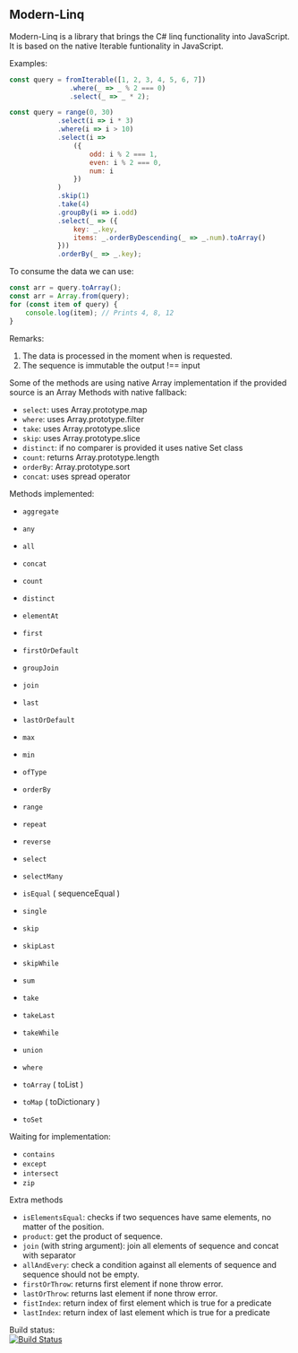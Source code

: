 Modern-Linq
-------
Modern-Linq is a library that brings the C# linq functionality into JavaScript. It is based on the native Iterable funtionality in JavaScript.

Examples:
```js
const query = fromIterable([1, 2, 3, 4, 5, 6, 7])
               .where(_ => _ % 2 === 0)
               .select(_ => _ * 2);
```
```js 
const query = range(0, 30)
            .select(i => i * 3)
            .where(i => i > 10)
            .select(i =>
                ({
                    odd: i % 2 === 1,
                    even: i % 2 === 0,
                    num: i
                })
            )
            .skip(1)
            .take(4)
            .groupBy(i => i.odd)
            .select(_ => ({
                key: _.key,
                items: _.orderByDescending(_ => _.num).toArray()
            }))
            .orderBy(_ => _.key);
```

To consume the data we can use:
```js
const arr = query.toArray();
const arr = Array.from(query); 
for (const item of query) {
    console.log(item); // Prints 4, 8, 12
}
```
Remarks:

1. The data is processed in the moment when is requested.
2. The sequence is immutable the output !== input  


Some of the methods are using native Array implementation if the provided source is an Array
Methods with native fallback:
- `select`: uses Array.prototype.map 
- `where`: uses Array.prototype.filter
- `take`: uses Array.prototype.slice
- `skip`: uses Array.prototype.slice
- `distinct`: if no comparer is provided it uses native Set class
- `count`: returns Array.prototype.length
- `orderBy`: Array.prototype.sort
- `concat`: uses spread operator

Methods implemented:
- `aggregate`
- `any`
- `all`
- `concat`
- `count`
- `distinct`
- `elementAt`
- `first`
- `firstOrDefault`
- `groupJoin`
- `join`
- `last`
- `lastOrDefault`
- `max`
- `min`
- `ofType`
- `orderBy`
- `range`
- `repeat`
- `reverse`
- `select`
- `selectMany`
- `isEqual` ( sequenceEqual )
- `single`
- `skip`
- `skipLast`
- `skipWhile`
- `sum`
- `take`
- `takeLast`
- `takeWhile`
- `union`
- `where`

- `toArray` ( toList )
- `toMap` ( toDictionary )
- `toSet`

Waiting for implementation:
- `contains`
- `except`
- `intersect`
- `zip`

Extra methods
- `isElementsEqual`: checks if two sequences have same elements, no matter of the position.
- `product`: get the product of sequence.
- `join` (with string argument): join all elements of sequence and concat with separator
- `allAndEvery`: check a condition against all elements of sequence and sequence should not be empty.
- `firstOrThrow`: returns first element if none throw error.
- `lastOrThrow`: returns last element if none throw error.
- `fistIndex`: return index of first element which is true for a predicate
- `lastIndex`: return index of last element which is true for a predicate

Build status:  
[![Build Status](https://travis-ci.com/Indomitable/modern-linq.svg?branch=master)](https://travis-ci.com/Indomitable/modern-linq)
